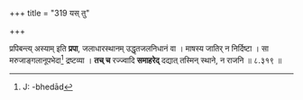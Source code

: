 +++
title = "319 यस् तु"

+++


प्रपिबन्त्य् अस्याम् इति **प्रपा**, जलाधारस्थानम् उद्धृतजलनिधानं वा । माषस्य जातिर् न निर्दिष्टा । सा मरुजाङ्गलानूपभेदा[^५८] द्रष्टव्या । **तच् च** रज्ज्वादि **समाहरेद्** दद्यात् तस्मिन् स्थाने, न राजनि ॥ ८.३१९ ॥


[^५८]:
     J: -bhedād